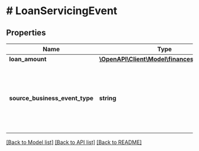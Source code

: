 # # LoanServicingEvent

## Properties

Name | Type | Description | Notes
------------ | ------------- | ------------- | -------------
**loan_amount** | [**\OpenAPI\Client\Model\financesv0\Currency**](Currency.md) |  | [optional]
**source_business_event_type** | **string** | The type of event.  Possible values:  * LoanAdvance  * LoanPayment  * LoanRefund | [optional]

[[Back to Model list]](../../README.md#models) [[Back to API list]](../../README.md#endpoints) [[Back to README]](../../README.md)
